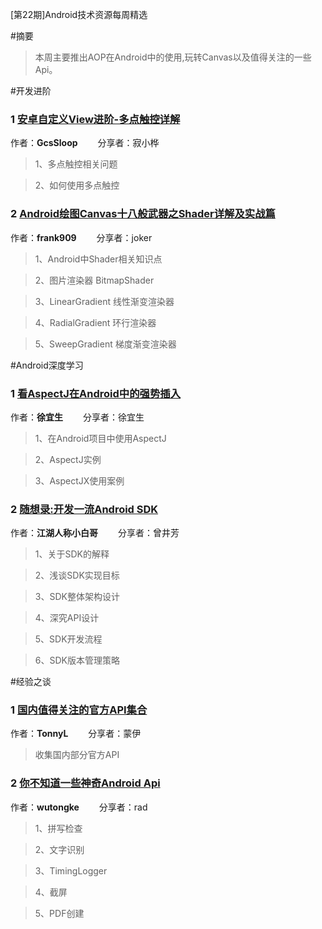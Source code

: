 [第22期]Android技术资源每周精选

#摘要
>本周主要推出AOP在Android中的使用,玩转Canvas以及值得关注的一些Api。

#开发进阶

### 1 [安卓自定义View进阶-多点触控详解](http://www.gcssloop.com/customview/multi-touch)

作者：**GcsSloop** &emsp;&emsp;分享者：寂小桦

>1、多点触控相关问题

>2、如何使用多点触控


### 2 [Android绘图Canvas十八般武器之Shader详解及实战篇](http://blog.csdn.net/briblue/article/details/53675461)

作者：**frank909** &emsp;&emsp;分享者：joker

>1、Android中Shader相关知识点

>2、图片渲染器 BitmapShader

>3、LinearGradient 线性渐变渲染器

>4、RadialGradient 环行渲染器

>5、SweepGradient 梯度渐变渲染器


#Android深度学习

### 1 [看AspectJ在Android中的强势插入](http://mp.weixin.qq.com/s/Io9q9OT4fhkkaPGuqFs0-A)

作者：**徐宜生** &emsp;&emsp;分享者：徐宜生

>1、在Android项目中使用AspectJ

>2、AspectJ实例

>3、AspectJX使用案例

### 2 [随想录:开发一流Android SDK](http://blog.csdn.net/dd864140130/article/details/53558011)

作者：**江湖人称小白哥** &emsp;&emsp;分享者：曾井芳

>1、关于SDK的解释

>2、浅谈SDK实现目标

>3、SDK整体架构设计

>4、深究API设计

>5、SDK开发流程

>6、SDK版本管理策略


#经验之谈

### 1 [国内值得关注的官方API集合](http://www.jianshu.com/p/ecf037476603?utm_campaign=haruki&utm_content=note&utm_medium=reader_share&utm_source=weixin)

作者：**TonnyL** &emsp;&emsp;分享者：蒙伊

>收集国内部分官方API


### 2 [你不知道一些神奇Android Api](http://www.jianshu.com/p/4d21341f94ee)

作者：**wutongke** &emsp;&emsp;分享者：rad

>1、拼写检查

>2、文字识别

>3、TimingLogger

>4、截屏

>5、PDF创建